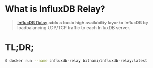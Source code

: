# What is InfluxDB Relay?

> [InfluxDB Relay](https://github.com/influxdata/influxdb-relay) adds a basic high availability layer to InfluxDB by loadbalancing UDP/TCP traffic to each InfluxDB server.

# TL;DR;

```bash
$ docker run --name influxdb-relay bitnami/influxdb-relay:latest
```
